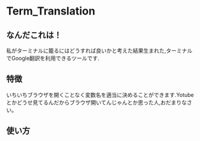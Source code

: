# Term_Translation

## なんだこれは！

私がターミナルに籠るにはどうすれば良いかと考えた結果生まれた,ターミナルでGoogle翻訳を利用できるツールです.

## 特徴　

いちいちブラウザを開くことなく変数名を適当に決めることができます.Yotubeとかどうせ見てるんだからブラウザ開いてんじゃんとか思った人,おだまりなさい。

## 使い方

